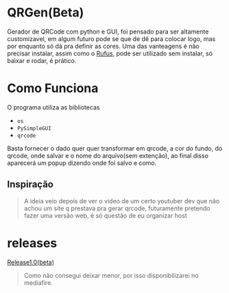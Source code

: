 # QRGen(Beta)
Gerador de QRCode com python e GUI, foi pensado para ser altamente customizavel, em algum futuro pode se que de dê para colocar logo, mas por enquanto só dá pra definir as cores. Uma das vanteagens é não precisar instalar, assim como o [Rufus](https://rufus.ie/pt_BR/), pode ser utilizado sem instalar, só baixar e rodar, é prático.

# Como Funciona
O programa utiliza as bibliotecas <br>
- ```os```
- ```PySimpleGUI```
- ```qrcode```

Basta fornecer o dado quer quer transformar em qrcode, a cor do fundo, do qrcode, onde salvar e o nome do arquivo(sem extenção), ao final disso aparecerá um popup dizendo onde foi salvo e como.

## Inspiração
> A ideia veio depois de ver o video de um certo youtuber dev que não achou um site q prestava pra gerar qrcode, futuramente pretendo fazer uma versão web, é só questão de eu organizar host

# releases

[Release1.0(beta)](https://www.mediafire.com/file/zxk74b2en7kwvtc/QRGen_Beta_1.0.exe/file)
 >Como não consegui deixar menor, por isso disponibilizarei no mediafire.
